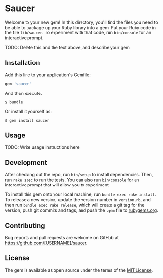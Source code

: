 # Saucer

Welcome to your new gem! In this directory, you'll find the files you need to be able to package up your Ruby library into a gem. Put your Ruby code in the file `lib/saucer`. To experiment with that code, run `bin/console` for an interactive prompt.

TODO: Delete this and the text above, and describe your gem

## Installation

Add this line to your application's Gemfile:

```ruby
gem 'saucer'
```

And then execute:

    $ bundle

Or install it yourself as:

    $ gem install saucer

## Usage

TODO: Write usage instructions here

## Development

After checking out the repo, run `bin/setup` to install dependencies. Then, run `rake spec` to run the tests. You can also run `bin/console` for an interactive prompt that will allow you to experiment.

To install this gem onto your local machine, run `bundle exec rake install`. To release a new version, update the version number in `version.rb`, and then run `bundle exec rake release`, which will create a git tag for the version, push git commits and tags, and push the `.gem` file to [rubygems.org](https://rubygems.org).

## Contributing

Bug reports and pull requests are welcome on GitHub at https://github.com/[USERNAME]/saucer.

## License

The gem is available as open source under the terms of the [MIT License](http://opensource.org/licenses/MIT).
